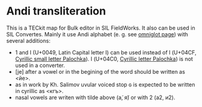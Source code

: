 # Andi transliteration
This is a TECkit map for Bulk editor in SIL FieldWorks. It also can be used in SIL Convertes.
Mainly it use Andi alphabet (e. g. see [omniglot page](http://www.omniglot.com/writing/andi.htm)) with several additions:

* 1 and I (U+0049, Latin Capital letter I) can be used instead of ӏ (U+04CF, [ Cyrillic small letter Palochka](https://en.wikipedia.org/wiki/Palochka)). Ӏ (U+04C0, [Cyrillic letter Palochka](https://en.wikipedia.org/wiki/Palochka)) is not used in a converter.
* [je] after a vowel or in the begining of the word should be written as <йе>.
* as in work by Kh. Salimov uvular voiced stop ɢ is expected to be written in cyrillic as <кгъ>.
* nasal vowels are writen with tilde above (а̃, я̃) or with 2 (а2, и2).
